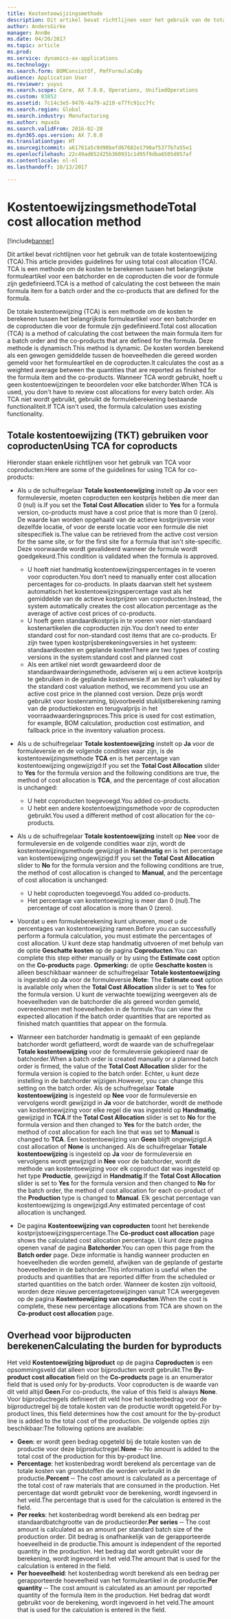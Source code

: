 ```yaml
---
title: Kostentoewijzingsmethode
description: Dit artikel bevat richtlijnen voor het gebruik van de totale kostentoewijzing (TCA). TCA is een methode om de kosten te berekenen tussen het belangrijkste formuleartikel voor een batchorder en de coproducten die voor de formule zijn gedefinieerd.
author: AndersGirke
manager: AnnBe
ms.date: 04/20/2017
ms.topic: article
ms.prod: 
ms.service: dynamics-ax-applications
ms.technology: 
ms.search.form: BOMConsistOf, PmfFormulaCoBy
audience: Application User
ms.reviewer: yuyus
ms.search.scope: Core, AX 7.0.0, Operations, UnifiedOperations
ms.custom: 83852
ms.assetid: 7c14c3e5-9476-4a79-a210-e77fc91cc7fc
ms.search.region: Global
ms.search.industry: Manufacturing
ms.author: mguada
ms.search.validFrom: 2016-02-28
ms.dyn365.ops.version: AX 7.0.0
ms.translationtype: HT
ms.sourcegitcommit: a61761a5c9d98befd67682e1790af5377b7a55e1
ms.openlocfilehash: 22c49ad652d25b360931c1d95f9dba6505d057af
ms.contentlocale: nl-nl
ms.lasthandoff: 10/13/2017

---
```


# <a name="total-cost-allocation-method"></a><span data-ttu-id="7c633-104">Kostentoewijzingsmethode</span><span class="sxs-lookup"><span data-stu-id="7c633-104">Total cost allocation method</span></span>

[!include[banner](../includes/banner.md)]


<span data-ttu-id="7c633-105">Dit artikel bevat richtlijnen voor het gebruik van de totale kostentoewijzing (TCA).</span><span class="sxs-lookup"><span data-stu-id="7c633-105">This article provides guidelines for using total cost allocation (TCA).</span></span> <span data-ttu-id="7c633-106">TCA is een methode om de kosten te berekenen tussen het belangrijkste formuleartikel voor een batchorder en de coproducten die voor de formule zijn gedefinieerd.</span><span class="sxs-lookup"><span data-stu-id="7c633-106">TCA is a method of calculating the cost between the main formula item for a batch order and the co-products that are defined for the formula.</span></span>

<span data-ttu-id="7c633-107">De totale kostentoewijzing (TCA) is een methode om de kosten te berekenen tussen het belangrijkste formuleartikel voor een batchorder en de coproducten die voor de formule zijn gedefinieerd.</span><span class="sxs-lookup"><span data-stu-id="7c633-107">Total cost allocation (TCA) is a method of calculating the cost between the main formula item for a batch order and the co-products that are defined for the formula.</span></span> <span data-ttu-id="7c633-108">Deze methode is dynamisch.</span><span class="sxs-lookup"><span data-stu-id="7c633-108">This method is dynamic.</span></span> <span data-ttu-id="7c633-109">De kosten worden berekend als een gewogen gemiddelde tussen de hoeveelheden die gereed worden gemeld voor het formuleartikel en de coproducten.</span><span class="sxs-lookup"><span data-stu-id="7c633-109">It calculates the cost as a weighted average between the quantities that are reported as finished for the formula item and the co-products.</span></span> <span data-ttu-id="7c633-110">Wanneer TCA wordt gebruikt, hoeft u geen kostentoewijzingen te beoordelen voor elke batchorder.</span><span class="sxs-lookup"><span data-stu-id="7c633-110">When TCA is used, you don't have to review cost allocations for every batch order.</span></span> <span data-ttu-id="7c633-111">Als TCA niet wordt gebruikt, gebruikt de formuleberekening bestaande functionaliteit.</span><span class="sxs-lookup"><span data-stu-id="7c633-111">If TCA isn't used, the formula calculation uses existing functionality.</span></span>

## <a name="using-tca-for-coproducts"></a><span data-ttu-id="7c633-112">Totale kostentoewijzing (TKT) gebruiken voor coproducten</span><span class="sxs-lookup"><span data-stu-id="7c633-112">Using TCA for coproducts</span></span>
<span data-ttu-id="7c633-113">Hieronder staan enkele richtlijnen voor het gebruik van TCA voor coproducten:</span><span class="sxs-lookup"><span data-stu-id="7c633-113">Here are some of the guidelines for using TCA for co-products:</span></span>

-   <span data-ttu-id="7c633-114">Als u de schuifregelaar **Totale kostentoewijzing** instelt op **Ja** voor een formuleversie, moeten coproducten een kostprijs hebben die meer dan 0 (nul) is.</span><span class="sxs-lookup"><span data-stu-id="7c633-114">If you set the **Total Cost Allocation** slider to **Yes** for a formula version, co-products must have a cost price that is more than 0 (zero).</span></span> <span data-ttu-id="7c633-115">De waarde kan worden opgehaald van de actieve kostprijsversie voor dezelfde locatie, of voor de eerste locatie voor een formule die niet sitespecifiek is.</span><span class="sxs-lookup"><span data-stu-id="7c633-115">The value can be retrieved from the active cost version for the same site, or for the first site for a formula that isn't site-specific.</span></span> <span data-ttu-id="7c633-116">Deze voorwaarde wordt gevalideerd wanneer de formule wordt goedgekeurd.</span><span class="sxs-lookup"><span data-stu-id="7c633-116">This condition is validated when the formula is approved.</span></span>

    -   <span data-ttu-id="7c633-117">U hoeft niet handmatig kostentoewijzingspercentages in te voeren voor coproducten.</span><span class="sxs-lookup"><span data-stu-id="7c633-117">You don’t need to manually enter cost allocation percentages for co-products.</span></span> <span data-ttu-id="7c633-118">In plaats daarvan stelt het systeem automatisch het kostentoewijzingspercentage vast als het gemiddelde van de actieve kostprijzen van coproducten.</span><span class="sxs-lookup"><span data-stu-id="7c633-118">Instead, the system automatically creates the cost allocation percentage as the average of active cost prices of co-products.</span></span> 
    -   <span data-ttu-id="7c633-119">U hoeft geen standaardkostprijs in te voeren voor niet-standaard kostenartikelen die coproducten zijn.</span><span class="sxs-lookup"><span data-stu-id="7c633-119">You don’t need to enter standard cost for non-standard cost items that are co-products.</span></span> <span data-ttu-id="7c633-120">Er zijn twee typen kostprijsberekeningsversies in het systeem: standaardkosten en geplande kosten</span><span class="sxs-lookup"><span data-stu-id="7c633-120">There are two types of costing versions in the system:standard cost and planned cost</span></span> 
    -   <span data-ttu-id="7c633-121">Als een artikel niet wordt gewaardeerd door de standaardwaarderingsmethode, adviseren wij u een actieve kostprijs te gebruiken in de geplande kostenversie.</span><span class="sxs-lookup"><span data-stu-id="7c633-121">If an item isn’t valuated by the standard cost valuation method, we recommend you use an active cost price in the planned cost version.</span></span> <span data-ttu-id="7c633-122">Deze prijs wordt gebruikt voor kostenraming, bijvoorbeeld stuklijstberekening raming van de productiekosten en terugvalprijs in het voorraadwaarderingsproces.</span><span class="sxs-lookup"><span data-stu-id="7c633-122">This price is used for cost estimation, for example, BOM calculation, production cost estimation, and fallback price in the inventory valuation process.</span></span> 

-   <span data-ttu-id="7c633-123">Als u de schuifregelaar **Totale kostentoewijzing** instelt op **Ja** voor de formuleversie en de volgende condities waar zijn, is de kostentoewijzingsmethode **TCA** en is het percentage van kostentoewijzing ongewijzigd:</span><span class="sxs-lookup"><span data-stu-id="7c633-123">If you set the **Total Cost Allocation** slider to **Yes** for the formula version and the following conditions are true, the method of cost allocation is **TCA**, and the percentage of cost allocation is unchanged:</span></span>
    -   <span data-ttu-id="7c633-124">U hebt coproducten toegevoegd.</span><span class="sxs-lookup"><span data-stu-id="7c633-124">You added co-products.</span></span>
    -   <span data-ttu-id="7c633-125">U hebt een andere kostentoewijzingsmethode voor de coproducten gebruikt.</span><span class="sxs-lookup"><span data-stu-id="7c633-125">You used a different method of cost allocation for the co-products.</span></span>
-   <span data-ttu-id="7c633-126">Als u de schuifregelaar **Totale kostentoewijzing** instelt op **Nee** voor de formuleversie en de volgende condities waar zijn, wordt de kostentoewijzingsmethode gewijzigd in **Handmatig** en is het percentage van kostentoewijzing ongewijzigd:</span><span class="sxs-lookup"><span data-stu-id="7c633-126">If you set the **Total Cost Allocation** slider to **No** for the formula version and the following conditions are true, the method of cost allocation is changed to **Manual**, and the percentage of cost allocation is unchanged:</span></span>
    -   <span data-ttu-id="7c633-127">U hebt coproducten toegevoegd.</span><span class="sxs-lookup"><span data-stu-id="7c633-127">You added co-products.</span></span>
    -   <span data-ttu-id="7c633-128">Het percentage van kostentoewijzing is meer dan 0 (nul).</span><span class="sxs-lookup"><span data-stu-id="7c633-128">The percentage of cost allocation is more than 0 (zero).</span></span>
-   <span data-ttu-id="7c633-129">Voordat u een formuleberekening kunt uitvoeren, moet u de percentages van kostentoewijzing ramen.</span><span class="sxs-lookup"><span data-stu-id="7c633-129">Before you can successfully perform a formula calculation, you must estimate the percentages of cost allocation.</span></span> <span data-ttu-id="7c633-130">U kunt deze stap handmatig uitvoeren of met behulp van de optie **Geschatte kosten** op de pagina **Coproducten**.</span><span class="sxs-lookup"><span data-stu-id="7c633-130">You can complete this step either manually or by using the **Estimate cost** option on the **Co-products** page.</span></span> <span data-ttu-id="7c633-131">**Opmerking:** de optie **Geschatte kosten** is alleen beschikbaar wanneer de schuifregelaar **Totale kostentoewijzing** is ingesteld op **Ja** voor de formuleversie.</span><span class="sxs-lookup"><span data-stu-id="7c633-131">**Note:** The **Estimate cost** option is available only when the **Total Cost Allocation** slider is set to **Yes** for the formula version.</span></span> <span data-ttu-id="7c633-132">U kunt de verwachte toewijzing weergeven als de hoeveelheden van de batchorder die als gereed worden gemeld, overeenkomen met hoeveelheden in de formule.</span><span class="sxs-lookup"><span data-stu-id="7c633-132">You can view the expected allocation if the batch order quantities that are reported as finished match quantities that appear on the formula.</span></span>
-   <span data-ttu-id="7c633-133">Wanneer een batchorder handmatig is gemaakt of een geplande batchorder wordt gefiatteerd, wordt de waarde van de schuifregelaar **Totale kostentoewijzing** voor de formuleversie gekopieerd naar de batchorder.</span><span class="sxs-lookup"><span data-stu-id="7c633-133">When a batch order is created manually or a planned batch order is firmed, the value of the **Total Cost Allocation** slider for the formula version is copied to the batch order.</span></span> <span data-ttu-id="7c633-134">Echter, u kunt deze instelling in de batchorder wijzigen.</span><span class="sxs-lookup"><span data-stu-id="7c633-134">However, you can change this setting on the batch order.</span></span> <span data-ttu-id="7c633-135">Als de schuifregelaar **Totale kostentoewijzing** is ingesteld op **Nee** voor de formuleversie en vervolgens wordt gewijzigd in **Ja** voor de batchorder, wordt de methode van kostentoewijzing voor elke regel die was ingesteld op **Handmatig**, gewijzigd in **TCA**.</span><span class="sxs-lookup"><span data-stu-id="7c633-135">If the **Total Cost Allocation** slider is set to **No** for the formula version and then changed to **Yes** for the batch order, the method of cost allocation for each line that was set to **Manual** is changed to **TCA**.</span></span> <span data-ttu-id="7c633-136">Een kostentoewijzing van **Geen** blijft ongewijzigd.</span><span class="sxs-lookup"><span data-stu-id="7c633-136">A cost allocation of **None** is unchanged.</span></span> <span data-ttu-id="7c633-137">Als de schuifregelaar **Totale kostentoewijzing** is ingesteld op **Ja** voor de formuleversie en vervolgens wordt gewijzigd in **Nee** voor de batchorder, wordt de methode van kostentoewijzing voor elk coproduct dat was ingesteld op het type **Productie**, gewijzigd in **Handmatig**.</span><span class="sxs-lookup"><span data-stu-id="7c633-137">If the **Total Cost Allocation** slider is set to **Yes** for the formula version and then changed to **No** for the batch order, the method of cost allocation for each co-product of the **Production** type is changed to **Manual**.</span></span> <span data-ttu-id="7c633-138">Elk geschat percentage van kostentoewijzing is ongewijzigd.</span><span class="sxs-lookup"><span data-stu-id="7c633-138">Any estimated percentage of cost allocation is unchanged.</span></span>
-   <span data-ttu-id="7c633-139">De pagina **Kostentoewijzing van coproducten** toont het berekende kostprijstoewijzingspercentage.</span><span class="sxs-lookup"><span data-stu-id="7c633-139">The **Co-product cost allocation** page shows the calculated cost allocation percentage.</span></span> <span data-ttu-id="7c633-140">U kunt deze pagina openen vanaf de pagina **Batchorder**.</span><span class="sxs-lookup"><span data-stu-id="7c633-140">You can open this page from the **Batch order** page.</span></span> <span data-ttu-id="7c633-141">Deze informatie is handig wanneer producten en hoeveelheden die worden gemeld, afwijken van de geplande of gestarte hoeveelheden in de batchorder.</span><span class="sxs-lookup"><span data-stu-id="7c633-141">This information is useful when the products and quantities that are reported differ from the scheduled or started quantities on the batch order.</span></span> <span data-ttu-id="7c633-142">Wanneer de kosten zijn voltooid, worden deze nieuwe percentagetoewijzingen vanuit TCA weergegeven op de pagina **Kostentoewijzing van coproducten**.</span><span class="sxs-lookup"><span data-stu-id="7c633-142">When the cost is complete, these new percentage allocations from TCA are shown on the **Co-product cost allocation** page.</span></span>

## <a name="calculating-the-burden-for-byproducts"></a><span data-ttu-id="7c633-143">Overhead voor bijproducten berekenen</span><span class="sxs-lookup"><span data-stu-id="7c633-143">Calculating the burden for byproducts</span></span>
<span data-ttu-id="7c633-144">Het veld **Kostentoewijzing bijproduct** op de pagina **Coproducten** is een opsommingsveld dat alleen voor bijproducten wordt gebruikt.</span><span class="sxs-lookup"><span data-stu-id="7c633-144">The **By-product cost allocation** field on the **Co-products** page is an enumerator field that is used only for by-products.</span></span> <span data-ttu-id="7c633-145">Voor coproducten is de waarde van dit veld altijd **Geen**.</span><span class="sxs-lookup"><span data-stu-id="7c633-145">For co-products, the value of this field is always **None**.</span></span> <span data-ttu-id="7c633-146">Voor bijproductregels definieert dit veld hoe het kostenbedrag voor de bijproductregel bij de totale kosten van de productie wordt opgeteld.</span><span class="sxs-lookup"><span data-stu-id="7c633-146">For by-product lines, this field determines how the cost amount for the by-product line is added to the total cost of the production.</span></span> <span data-ttu-id="7c633-147">De volgende opties zijn beschikbaar:</span><span class="sxs-lookup"><span data-stu-id="7c633-147">The following options are available:</span></span>

-   <span data-ttu-id="7c633-148">**Geen**: er wordt geen bedrag opgeteld bij de totale kosten van de productie voor deze bijproductregel.</span><span class="sxs-lookup"><span data-stu-id="7c633-148">**None** ─ No amount is added to the total cost of the production for this by-product line.</span></span>
-   <span data-ttu-id="7c633-149">**Percentage**: het kostenbedrag wordt berekend als percentage van de totale kosten van grondstoffen die worden verbruikt in de productie.</span><span class="sxs-lookup"><span data-stu-id="7c633-149">**Percent** ─ The cost amount is calculated as a percentage of the total cost of raw materials that are consumed in the production.</span></span> <span data-ttu-id="7c633-150">Het percentage dat wordt gebruikt voor de berekening, wordt ingevoerd in het veld.</span><span class="sxs-lookup"><span data-stu-id="7c633-150">The percentage that is used for the calculation is entered in the field.</span></span>
-   <span data-ttu-id="7c633-151">**Per reeks**: het kostenbedrag wordt berekend als een bedrag per standaardbatchgrootte van de productieorder.</span><span class="sxs-lookup"><span data-stu-id="7c633-151">**Per series** ─ The cost amount is calculated as an amount per standard batch size of the production order.</span></span> <span data-ttu-id="7c633-152">Dit bedrag is onafhankelijk van de gerapporteerde hoeveelheid in de productie.</span><span class="sxs-lookup"><span data-stu-id="7c633-152">This amount is independent of the reported quantity in the production.</span></span> <span data-ttu-id="7c633-153">Het bedrag dat wordt gebruikt voor de berekening, wordt ingevoerd in het veld.</span><span class="sxs-lookup"><span data-stu-id="7c633-153">The amount that is used for the calculation is entered in the field.</span></span>
-   <span data-ttu-id="7c633-154">**Per hoeveelheid**: het kostenbedrag wordt berekend als een bedrag per gerapporteerde hoeveelheid van het formuleartikel in de productie.</span><span class="sxs-lookup"><span data-stu-id="7c633-154">**Per quantity** ─ The cost amount is calculated as an amount per reported quantity of the formula item in the production.</span></span> <span data-ttu-id="7c633-155">Het bedrag dat wordt gebruikt voor de berekening, wordt ingevoerd in het veld.</span><span class="sxs-lookup"><span data-stu-id="7c633-155">The amount that is used for the calculation is entered in the field.</span></span>





